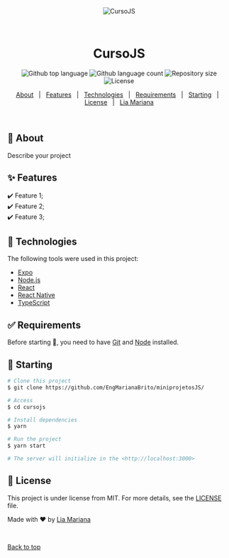 <div align="center" id="top"> 
  <img src="./.github/app.gif" alt="CursoJS" />

  &#xa0;

  <!-- <a href="https://cursojs.netlify.app">Demo</a> -->
</div>

<h1 align="center">CursoJS</h1>

<p align="center">
  <img alt="Github top language" src="https://img.shields.io/github/languages/top/{{EngMarianaBrito}}/miniprojetosJS?color=56BEB8">

  <img alt="Github language count" src="https://img.shields.io/github/languages/count/{{EngMarianaBrito}}/miniprojetosJS?color=56BEB8">

  <img alt="Repository size" src="https://img.shields.io/github/repo-size/{{EngMarianaBrito}}/miniprojetosJS?color=56BEB8">

  <img alt="License" src="https://img.shields.io/github/license/{{EngMarianaBrito}}/miniprojetosJS?color=56BEB8">

  <!-- <img alt="Github issues" src="https://img.shields.io/github/issues/{{EngMarianaBrito}}/miniprojetosJS?color=56BEB8" /> -->

  <!-- <img alt="Github forks" src="https://img.shields.io/github/forks/{{EngMarianaBrito}}/miniprojetosJS?color=56BEB8" /> -->

  <!-- <img alt="Github stars" src="https://img.shields.io/github/stars/{{EngMarianaBrito}}/miniprojetosJS?color=56BEB8" /> -->
</p>

<!-- Status -->

<!-- <h4 align="center"> 
	🚧  Mini Projetos JS 🚀 Under construction...  🚧
</h4> 

<hr> -->

<p align="center">
  <a href="#dart-about">About</a> &#xa0; | &#xa0; 
  <a href="#sparkles-features">Features</a> &#xa0; | &#xa0;
  <a href="#rocket-technologies">Technologies</a> &#xa0; | &#xa0;
  <a href="#white_check_mark-requirements">Requirements</a> &#xa0; | &#xa0;
  <a href="#checkered_flag-starting">Starting</a> &#xa0; | &#xa0;
  <a href="#memo-license">License</a> &#xa0; | &#xa0;
  <a href="https://github.com/EngMarianaBrito/" target="_blank">Lia Mariana</a>
</p>

<br>

## :dart: About ##

Describe your project

## :sparkles: Features ##

:heavy_check_mark: Feature 1;\
:heavy_check_mark: Feature 2;\
:heavy_check_mark: Feature 3;

## :rocket: Technologies ##

The following tools were used in this project:

- [Expo](https://expo.io/)
- [Node.js](https://nodejs.org/en/)
- [React](https://pt-br.reactjs.org/)
- [React Native](https://reactnative.dev/)
- [TypeScript](https://www.typescriptlang.org/)

## :white_check_mark: Requirements ##

Before starting :checkered_flag:, you need to have [Git](https://git-scm.com) and [Node](https://nodejs.org/en/) installed.

## :checkered_flag: Starting ##

```bash
# Clone this project
$ git clone https://github.com/EngMarianaBrito/miniprojetosJS/

# Access
$ cd cursojs

# Install dependencies
$ yarn

# Run the project
$ yarn start

# The server will initialize in the <http://localhost:3000>
```

## :memo: License ##

This project is under license from MIT. For more details, see the [LICENSE](LICENSE.md) file.


Made with :heart: by <a href="https://github.com/EngMarianaBrito/" target="_blank"> Lia Mariana </a>

&#xa0;

<a href="#top">Back to top</a>
